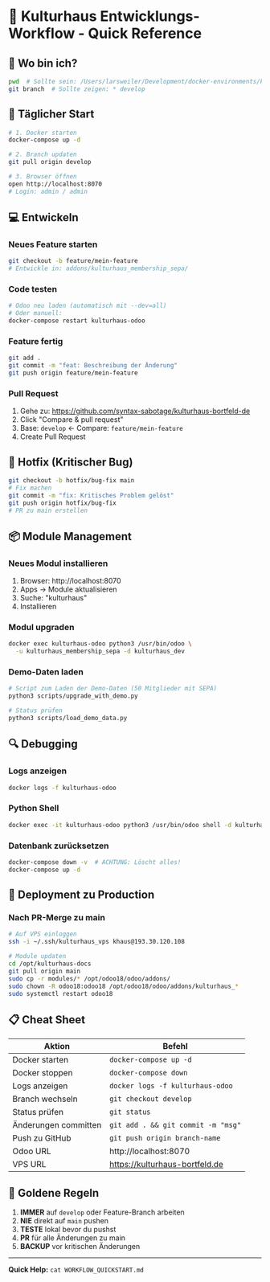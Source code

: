 # 🚀 Kulturhaus Entwicklungs-Workflow - Quick Reference

## 📍 Wo bin ich?
```bash
pwd  # Sollte sein: /Users/larsweiler/Development/docker-environments/kulturhaus-dev
git branch  # Sollte zeigen: * develop
```

## 🔄 Täglicher Start
```bash
# 1. Docker starten
docker-compose up -d

# 2. Branch updaten
git pull origin develop

# 3. Browser öffnen
open http://localhost:8070
# Login: admin / admin
```

## 💻 Entwickeln

### Neues Feature starten
```bash
git checkout -b feature/mein-feature
# Entwickle in: addons/kulturhaus_membership_sepa/
```

### Code testen
```bash
# Odoo neu laden (automatisch mit --dev=all)
# Oder manuell:
docker-compose restart kulturhaus-odoo
```

### Feature fertig
```bash
git add .
git commit -m "feat: Beschreibung der Änderung"
git push origin feature/mein-feature
```

### Pull Request
1. Gehe zu: https://github.com/syntax-sabotage/kulturhaus-bortfeld-de
2. Click "Compare & pull request"
3. Base: `develop` ← Compare: `feature/mein-feature`
4. Create Pull Request

## 🚨 Hotfix (Kritischer Bug)
```bash
git checkout -b hotfix/bug-fix main
# Fix machen
git commit -m "fix: Kritisches Problem gelöst"
git push origin hotfix/bug-fix
# PR zu main erstellen
```

## 📦 Module Management

### Neues Modul installieren
1. Browser: http://localhost:8070
2. Apps → Module aktualisieren
3. Suche: "kulturhaus"
4. Installieren

### Modul upgraden
```bash
docker exec kulturhaus-odoo python3 /usr/bin/odoo \
  -u kulturhaus_membership_sepa -d kulturhaus_dev
```

### Demo-Daten laden
```bash
# Script zum Laden der Demo-Daten (50 Mitglieder mit SEPA)
python3 scripts/upgrade_with_demo.py

# Status prüfen
python3 scripts/load_demo_data.py
```

## 🔍 Debugging

### Logs anzeigen
```bash
docker logs -f kulturhaus-odoo
```

### Python Shell
```bash
docker exec -it kulturhaus-odoo python3 /usr/bin/odoo shell -d kulturhaus_dev
```

### Datenbank zurücksetzen
```bash
docker-compose down -v  # ACHTUNG: Löscht alles!
docker-compose up -d
```

## 🚀 Deployment zu Production

### Nach PR-Merge zu main
```bash
# Auf VPS einloggen
ssh -i ~/.ssh/kulturhaus_vps khaus@193.30.120.108

# Module updaten
cd /opt/kulturhaus-docs
git pull origin main
sudo cp -r modules/* /opt/odoo18/odoo/addons/
sudo chown -R odoo18:odoo18 /opt/odoo18/odoo/addons/kulturhaus_*
sudo systemctl restart odoo18
```

## 📋 Cheat Sheet

| Aktion | Befehl |
|--------|--------|
| Docker starten | `docker-compose up -d` |
| Docker stoppen | `docker-compose down` |
| Logs anzeigen | `docker logs -f kulturhaus-odoo` |
| Branch wechseln | `git checkout develop` |
| Status prüfen | `git status` |
| Änderungen committen | `git add . && git commit -m "msg"` |
| Push zu GitHub | `git push origin branch-name` |
| Odoo URL | http://localhost:8070 |
| VPS URL | https://kulturhaus-bortfeld.de |

## 🎯 Goldene Regeln

1. **IMMER** auf `develop` oder Feature-Branch arbeiten
2. **NIE** direkt auf `main` pushen
3. **TESTE** lokal bevor du pushst
4. **PR** für alle Änderungen zu main
5. **BACKUP** vor kritischen Änderungen

---
**Quick Help:** `cat WORKFLOW_QUICKSTART.md`